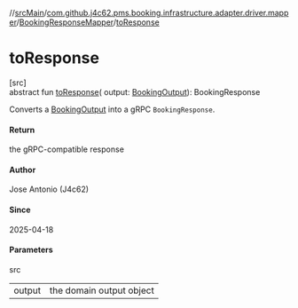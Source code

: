 //[srcMain](../../../index.md)/[com.github.j4c62.pms.booking.infrastructure.adapter.driver.mapper](../index.md)/[BookingResponseMapper](index.md)/[toResponse](to-response.md)

# toResponse

[src]\
abstract fun [toResponse](to-response.md)(
output: [BookingOutput](../../com.github.j4c62.pms.booking.domain.driver.output/-booking-output/index.md)):
BookingResponse

Converts a [BookingOutput](../../com.github.j4c62.pms.booking.domain.driver.output/-booking-output/index.md) into a gRPC
`BookingResponse`.

#### Return

the gRPC-compatible response

#### Author

Jose Antonio (J4c62)

#### Since

2025-04-18

#### Parameters

src

|        |                          |
|--------|--------------------------|
| output | the domain output object |